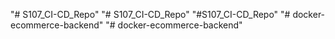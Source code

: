 "# S107_CI-CD_Repo" 
"# S107_CI-CD_Repo" 
"#S107_CI-CD_Repo"
"# docker-ecommerce-backend" 
"# docker-ecommerce-backend" 
